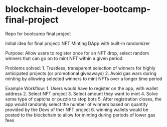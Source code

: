 # blockchain-developer-bootcamp-final-project
 Repo for bootcamp final project

Initial idea for final project:
NFT Minting DApp with built-in randomizer

Purpose: Allow users to register once for an NFT drop, select random winners that can go on to mint NFT within a given period

Problems solved: 
    1. Trustless, transparent selection of winners for highly anticipated projects (or promotional giveaways)
    2. Avoid gas wars during minting by allowing selected winners to mint NFTs over a longer time period

Example Workflow:
    1. Users would have to register on the app, with wallet address
    2. Select NFT project
    3. Select amount they want to mint
    4. Solve some type of captcha or puzzle to stop bots
    5. After registration closes, the app would randomly select the number of winners based on quantity provided by the Devs of ther NFT project
    6. winning wallets would be posted to the blockchain to allow for minting during periods of lower gas fees

